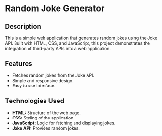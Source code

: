 # Random Joke Generator

## Description

This is a simple web application that generates random jokes using the Joke API. Built with HTML, CSS, and JavaScript, this project demonstrates the integration of third-party APIs into a web application.

## Features

- Fetches random jokes from the Joke API.
- Simple and responsive design.
- Easy to use interface.

## Technologies Used

- **HTML:** Structure of the web page.
- **CSS:** Styling of the application.
- **JavaScript:** Logic for fetching and displaying jokes.
- **Joke API:** Provides random jokes.